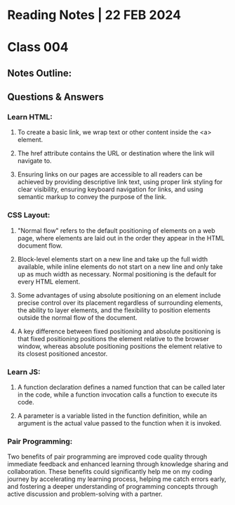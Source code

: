 # **Reading Notes | 22 FEB 2024**

# Class 004  

## **Notes Outline:**  

## **Questions & Answers**  

### Learn HTML:
1. To create a basic link, we wrap text or other content inside the \<a> element.

2. The href attribute contains the URL or destination where the link will navigate to.

3. Ensuring links on our pages are accessible to all readers can be achieved by providing descriptive link text, using proper link styling for clear visibility, ensuring keyboard navigation for links, and using semantic markup to convey the purpose of the link.

### CSS Layout:  

1. "Normal flow" refers to the default positioning of elements on a web page, where elements are laid out in the order they appear in the HTML document flow.

2. Block-level elements start on a new line and take up the full width available, while inline elements do not start on a new line and only take up as much width as necessary. Normal positioning is the default for every HTML element.

3. Some advantages of using absolute positioning on an element include precise control over its placement regardless of surrounding elements, the ability to layer elements, and the flexibility to position elements outside the normal flow of the document.

4. A key difference between fixed positioning and absolute positioning is that fixed positioning positions the element relative to the browser window, whereas absolute positioning positions the element relative to its closest positioned ancestor.

### Learn JS:
1. A function declaration defines a named function that can be called later in the code, while a function invocation calls a function to execute its code.

2. A parameter is a variable listed in the function definition, while an argument is the actual value passed to the function when it is invoked.

### Pair Programming:  

Two benefits of pair programming are improved code quality through immediate feedback and enhanced learning through knowledge sharing and collaboration. These benefits could significantly help me on my coding journey by accelerating my learning process, helping me catch errors early, and fostering a deeper understanding of programming concepts through active discussion and problem-solving with a partner. 